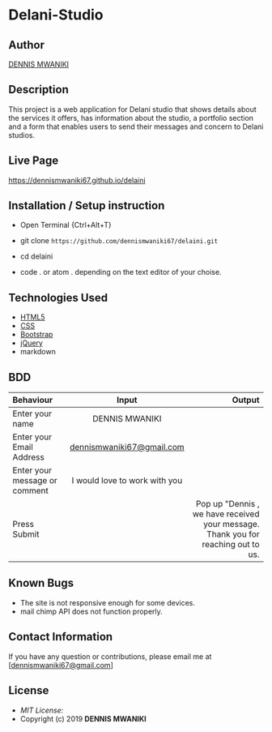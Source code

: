 # Delani-Studio

## Author

[DENNIS MWANIKI](https://github.com/dennismwaniki67)

## Description

This project is a web application for Delani studio that shows details about the services it offers, has information about the studio, a portfolio section and a form that enables users to send their messages and concern to Delani studios. 

## Live Page 
https://dennismwaniki67.github.io/delaini


## Installation / Setup instruction
* Open Terminal {Ctrl+Alt+T}

* git clone ```https://github.com/dennismwaniki67/delaini.git```

* cd delaini

* code . or atom . depending on the text editor of your choise.

## Technologies Used

* [HTML5](https://github.com/topics/html5)
* [CSS](https://github.com/topics/css3)
* [Bootstrap](https://github.com/topics/bootstrap)
* [jQuery](https://github.com/topics/javascript)
* markdown


## BDD
| Behaviour      | Input        | Output       |
| :------------- | :----------: | -----------: |
|  Enter your name  |   DENNIS MWANIKI |     |
| Enter your Email Address  | dennismwaniki67@gmail.com |   |
| Enter your message or comment   |  I would love to work with you     |     |
| Press Submit|     |Pop up "Dennis , we have received your message. Thank you for reaching out to us.|

## Known Bugs
* The site is not responsive enough for some devices. 
* mail chimp API does not function properly.

## Contact Information 

If you have any question or contributions, please email me at [dennismwaniki67@gmail.com]

## License
* *MIT License:*
* Copyright (c) 2019 **DENNIS MWANIKI**
